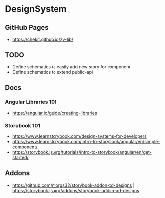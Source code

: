 # DesignSystem

## GitHub Pages

- https://chekit.github.io/zy-lib/

## TODO
- Define schematics to easily add new story for component
- Define schematics to extend public-api

## Docs

### Angular Libraries 101
- https://angular.io/guide/creating-libraries

### Storubook 101
- https://www.learnstorybook.com/design-systems-for-developers
- https://www.learnstorybook.com/intro-to-storybook/angular/en/simple-component/
- https://storybook.js.org/tutorials/intro-to-storybook/angular/en/get-started/

## Addons

- https://github.com/morgs32/storybook-addon-xd-designs | https://storybook.js.org/addons/storybook-addon-xd-designs